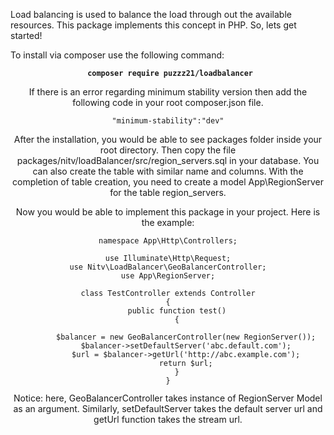 Load balancing is used to balance the load through out the available resources. This package implements this concept in PHP.
So, lets get started!

To install via composer use the following command:

<code><center> <b>composer require puzzz21/loadbalancer</code></b> <center>
  
If there is an error regarding minimum stability version then add the following code in your root composer.json file.

<code><center>"minimum-stability":"dev"</code></center>
  
After the installation, you would be able to see packages folder inside your root directory. Then copy the file packages/nitv/loadBalancer/src/region_servers.sql in your database. You can also create the table with similar name and columns. With the completion of table creation, you need to create a model App\RegionServer for the table region_servers.

Now you would be able to implement this package in your project. Here is the example:
<?php

<center><code><pre>
namespace App\Http\Controllers;

use Illuminate\Http\Request;
use Nitv\LoadBalancer\GeoBalancerController;
use App\RegionServer;

class TestController extends Controller
{
    public function test()
    {

        $balancer = new GeoBalancerController(new RegionServer());
        $balancer->setDefaultServer('abc.default.com');
        $url = $balancer->getUrl('http://abc.example.com');
        return $url;
    }
}
</pre></code></center>

Notice: here, GeoBalancerController takes instance of RegionServer Model as an argument. Similarly, setDefaultServer takes the default server url and getUrl function takes the stream url.


  
